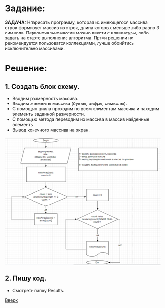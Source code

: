 <a id="anchor"></a>
# Задание:

**ЗАДАЧА:** Нпарисать программу, которая из имеющегося массива строк формирует массив из строк, длина которых меньше либо равно 3 символа. Первоночальномассив можно ввести с клавиатуры, либо задать на старте выполнение алгоритма. Прт=и решении не рекомендуется пользоватся коллекциями, лучше обоийтись исключительно массивами.

# Решение:

## **1. Создать блок схему.**

* Вводим размерность массива.
* Вводим элементы массива (буквы, цифры, символы).
* С помощью цикла проходим по всем элементам массива и находим элементы заданной размерности.
* С помощью метода переводим из массива в массив найденные элементы.
* Вывод конечного массива на экран.

![Final_work](https://github.com/HmurihMonakh/Results/blob/main/Final_work.png?raw=true)

## **2. Пишу код.**
* Смотреть папку Results.

[Вверх](#anchor)



